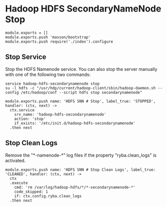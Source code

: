 
# Hadoop HDFS SecondaryNameNode Stop

    module.exports = []
    module.exports.push 'masson/bootstrap'
    module.exports.push require('./index').configure

## Stop Service

Stop the HDFS Namenode service. You can also stop the server manually with one of
the following two commands:

```
service hadoop-hdfs-secondarynamenode stop
su -l hdfs -c "/usr/hdp/current/hadoop-client/sbin/hadoop-daemon.sh --config /etc/hadoop/conf --script hdfs stop secondarynamenode"
```

    module.exports.push name: 'HDFS SNN # Stop', label_true: 'STOPPED', handler: (ctx, next) ->
      ctx.service
        srv_name: 'hadoop-hdfs-secondarynamenode'
        action: 'stop'
        if_exists: '/etc/init.d/hadoop-hdfs-secondarynamenode'
      .then next

## Stop Clean Logs

Remove the "\*-namenode-\*" log files if the property "ryba.clean_logs" is
activated.

    module.exports.push name: 'HDFS SNN # Stop Clean Logs', label_true: 'CLEANED', handler: (ctx, next) ->
      ctx
      .execute
        cmd: 'rm /var/log/hadoop-hdfs/*/*-secondarynamenode-*'
        code_skipped: 1
        if: ctx.config.ryba.clean_logs
      .then next
